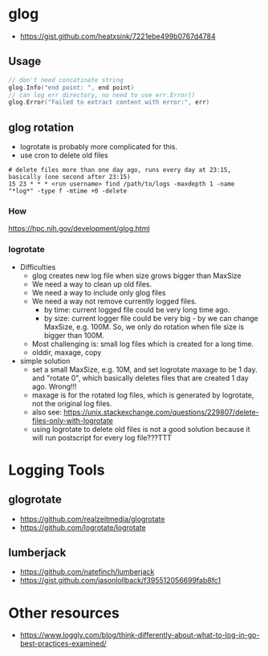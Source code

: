 # glog
* https://gist.github.com/heatxsink/7221ebe499b0767d4784

## Usage
```go
// don't need concatinate string
glog.Info("end point: ", end point)
// can log err directory, no need to use err.Error()
glog.Error("Failed to extract content with error:", err)
```
## glog rotation
* logrotate is probably more complicated for this.
* use cron to delete old files
```
# delete files more than one day ago, runs every day at 23:15, basically (one second after 23:15)
15 23 * * * <run username> find /path/to/logs -maxdepth 1 -name "*log*" -type f -mtime +0 -delete
```

### How
https://hpc.nih.gov/development/glog.html

### logrotate
* Difficulties
  * glog creates new log file when size grows bigger than MaxSize
  * We need a way to clean up old files.  
  * We need a way to include only glog files 
  * We need a way not remove currently logged files.
    * by time: current logged file could be very long time ago.
    * by size: current logger file could be very big - by we can change MaxSize, e.g. 100M. So, we only do rotation when file size
    is bigger than 100M.
  * Most challenging is: small log files which is created for a long time.
  * olddir, maxage, copy 
* simple solution
  * set a small MaxSize, e.g. 10M, and set logrotate maxage to be 1 day. and "rotate 0", which basically deletes files that are created 1 day ago. Wrong!!!
  * maxage is for the rotated log files, which is generated by logrotate, not the original log files.
  * also see: https://unix.stackexchange.com/questions/229807/delete-files-only-with-logrotate
  * using logrotate to delete old files is not a good solution because it will run postscript for every log file???TTT

# Logging Tools
## glogrotate
* https://github.com/realzeitmedia/glogrotate
* https://github.com/logrotate/logrotate

## lumberjack
* https://github.com/natefinch/lumberjack
* https://gist.github.com/jasonlollback/f395512056699fab8fc1

# Other resources
* https://www.loggly.com/blog/think-differently-about-what-to-log-in-go-best-practices-examined/
